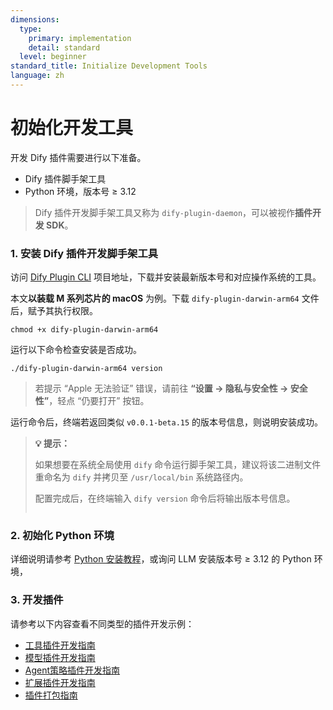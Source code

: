 ```yaml
---
dimensions:
  type:
    primary: implementation
    detail: standard
  level: beginner
standard_title: Initialize Development Tools
language: zh
---
```


# 初始化开发工具

开发 Dify 插件需要进行以下准备。

* Dify 插件脚手架工具
* Python 环境，版本号 ≥ 3.12

> Dify 插件开发脚手架工具又称为 `dify-plugin-daemon`，可以被视作**插件开发 SDK**。

### **1. 安装 Dify 插件开发脚手架工具**

访问 [Dify Plugin CLI](https://github.com/langgenius/dify-plugin-daemon/releases) 项目地址，下载并安装最新版本号和对应操作系统的工具。

本文**以装载 M 系列芯片的 macOS** 为例。下载 `dify-plugin-darwin-arm64` 文件后，赋予其执行权限。

```
chmod +x dify-plugin-darwin-arm64
```

运行以下命令检查安装是否成功。

```
./dify-plugin-darwin-arm64 version
```

> 若提示 “Apple 无法验证” 错误，请前往 **“设置 → 隐私与安全性 → 安全性”**，轻点 “仍要打开” 按钮。

运行命令后，终端若返回类似 `v0.0.1-beta.15` 的版本号信息，则说明安装成功。

> **💡 提示：**
>
> 如果想要在系统全局使用 `dify` 命令运行脚手架工具，建议将该二进制文件重命名为 `dify` 并拷贝至 `/usr/local/bin` 系统路径内。
> 
> 配置完成后，在终端输入 `dify version` 命令后将输出版本号信息。
> 
> <img src="https://assets-docs.dify.ai/2025/02/74e57a57c1ae1cc70f4a45084cbbb37e.png" alt="" />

### **2. 初始化 Python 环境**

详细说明请参考 [Python 安装教程](https://pythontest.com/python/installing-python-3-11/)，或询问 LLM 安装版本号 ≥ 3.12 的 Python 环境，

### 3. 开发插件

请参考以下内容查看不同类型的插件开发示例：

- [工具插件开发指南](tool-plugin.md)
- [模型插件开发指南](model-plugin/)
- [Agent策略插件开发指南](agent-strategy-plugin.md)
- [扩展插件开发指南](extension-plugin.md)
- [插件打包指南](bundle.md)